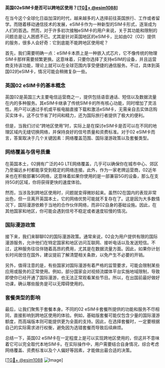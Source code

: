 **英国02eSIM卡是否可以跨地区使用？[[TG💪+ @esim1088](https://t.me/s/esim1088)]**

在当今这个全球化日益加深的时代，越来越多的人选择前往英国旅行、工作或者留学。而随着移动通信技术的发展，eSIM卡作为一种新型的SIM卡形式，逐渐成为人们的首选。然而，对于许多初次接触eSIM卡的用户来说，关于其功能和限制的问题总是让人困惑不已。尤其是针对英国地区的eSIM卡，比如由02（O2）提供的服务，很多人会好奇：它到底能不能跨地区使用呢？

首先，我们需要明确一点：eSIM卡本质上是一种嵌入式芯片，它不像传统的物理SIM卡那样需要频繁更换。这意味着，只要你选择了支持eSIM的设备，并且运营商支持该功能，理论上就可以在全球范围内享受便捷的通信服务。不过，具体到英国02的eSIM卡，情况可能会稍微复杂一些。

### 英国02 eSIM卡的基本概念

英国02是英国三大主要电信运营商之一，提供包括语音通话、短信以及数据流量在内的多种服务。其eSIM卡继承了传统SIM卡的所有核心功能，同时增加了灵活性。用户可以通过手机或平板电脑直接下载和激活eSIM卡，无需亲自去实体店购买实体卡。这不仅节省了时间和精力，还为国际旅行者提供了极大的便利。

但是，当我们讨论“跨地区使用”时，实际上是在探讨eSIM卡是否可以在不同的地理区域内无缝切换网络，并保持良好的信号质量和资费标准。对于02 eSIM卡而言，答案取决于几个关键因素：网络覆盖范围、国际漫游政策以及套餐类型。

### 网络覆盖与信号质量

在英国本土，02拥有广泛的4G LTE网络覆盖，几乎可以确保你在城市中心、郊区乃至偏远乡村都能享受到稳定的网络连接。此外，作为一家老牌运营商，02近年来也在积极部署5G网络，这意味着如果你使用的是一部兼容5G的设备，那么在支持5G的区域，你将获得更快的速度体验。

然而，当涉及到跨地区使用时，问题就变得微妙起来。虽然02在国内的表现非常出色，但一旦离开英国本土，它的网络优势可能就不复存在了。这是因为大多数情况下，国际漫游依赖于当地的合作伙伴网络，而非02自身的基础设施。因此，在其他国家和地区，你可能会遇到信号不稳定或者速度较慢的情况。

### 国际漫游政策

接下来，我们来聊聊02的国际漫游政策。通常来说，02会为用户提供有限的国际漫游服务，允许他们在特定国家和地区访问互联网、接听电话以及发送短信。不过，这种服务往往伴随着高昂的费用，尤其是在数据流量方面。因此，如果你计划长时间居住在国外，建议提前了解清楚相关条款，以免产生不必要的开销。

另外，值得注意的是，有些国家对国际漫游有着严格的监管要求，可能会限制某些应用或服务的正常使用。例如，部分国家会对视频流媒体平台实施地域限制，导致即使你已经开通了国际漫游，也无法正常观看某些节目。所以，在出国前最好做好功课，确认哪些服务是可以无障碍使用的。

### 套餐类型的影响

最后，让我们聚焦于套餐本身。不同的02 eSIM卡套餐所提供的功能和服务不尽相同，直接影响到跨地区使用的体验。例如，基础版套餐可能仅包含少量的国际漫游额度，而高端版本则可能提供更为全面的支持。因此，在选择套餐时，一定要根据自己的实际需求进行权衡，避免因为选错套餐而导致后续麻烦。

总结一下，英国02 eSIM卡在一定程度上是可以实现跨地区使用的，但这并不意味着它可以完全取代本地SIM卡。在实际操作中，用户需要结合自身情况，综合考虑网络覆盖、资费标准以及个人偏好等因素，才能做出最合适的决策。

[[TG💪+ @esim1088](https://t.me/s/esim1088) ![Image](https://i.postimg.cc/4NQfJmqS/Snipaste-2025-05-13-00-14-12.png)]
